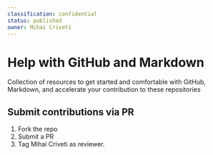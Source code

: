 ```yaml
---
classification: confidential
status: published
owner: Mihai Criveti
---
```

# Help with GitHub and Markdown

Collection of resources to get started and comfortable with GitHub, Markdown, and accelerate your contribution to these repositories

## Submit contributions via PR

1. Fork the repo
2. Submit a PR
3. Tag Mihai Criveti as reviewer.
